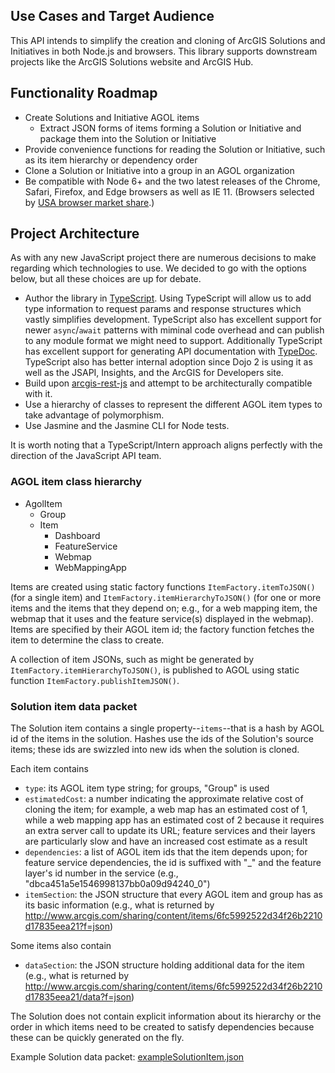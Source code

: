 ## Use Cases and Target Audience

This API intends to simplify the creation and cloning of ArcGIS Solutions and Initiatives in both Node.js and browsers. This library supports downstream projects like the ArcGIS Solutions website and ArcGIS Hub.

## Functionality Roadmap

* Create Solutions and Initiative AGOL items
	* Extract JSON forms of items forming a Solution or Initiative and package them into the Solution or Initiative
* Provide convenience functions for reading the Solution or Initiative, such as its item hierarchy or dependency order
* Clone a Solution or Initiative into a group in an AGOL organization
* Be compatible with Node 6+ and the two latest releases of the Chrome, Safari, Firefox, and Edge browsers as well as IE 11. (Browsers selected by [USA browser market share](http://gs.statcounter.com/browser-market-share/all/united-states-of-america).)

## Project Architecture

As with any new JavaScript project there are numerous decisions to make regarding which technologies to use. We decided to go with the options below, but all these choices are up for debate.

* Author the library in [TypeScript](https://www.typescriptlang.org/). Using TypeScript will allow us to add type information to request params and response structures which vastly simplifies development. TypeScript also has excellent support for newer `async`/`await` patterns with miminal code overhead and can publish to any module format we might need to support. Additionally TypeScript has excellent support for generating API documentation with [TypeDoc](http://typedoc.org/). TypeScript also has better internal adoption since Dojo 2 is using it as well as the JSAPI, Insights, and the ArcGIS for Developers site.
* Build upon [arcgis-rest-js](https://github.com/Esri/arcgis-rest-js) and attempt to be architecturally compatible with it.
* Use a hierarchy of classes to represent the different AGOL item types to take advantage of polymorphism.
* Use Jasmine and the Jasmine CLI for Node tests.

It is worth noting that a TypeScript/Intern approach aligns perfectly with the direction of the JavaScript API team.

### AGOL item class hierarchy

* AgolItem
	* Group
	* Item
		* Dashboard
		* FeatureService
		* Webmap
		* WebMappingApp

Items are created using static factory functions `ItemFactory.itemToJSON()` (for a single item) and `ItemFactory.itemHierarchyToJSON()` (for one or more items and the items that they depend on; e.g., for a web mapping item, the webmap that it uses and the feature service(s) displayed in the webmap). Items are specified by their AGOL item id; the factory function fetches the item to determine the class to create.

A collection of item JSONs, such as might be generated by `ItemFactory.itemHierarchyToJSON()`, is published to AGOL using static function `ItemFactory.publishItemJSON()`.  

### Solution item data packet

The Solution item contains a single property--`items`--that is a hash by AGOL id of the items in the solution. Hashes use the ids of the Solution's source items; these ids are swizzled into new ids when the solution is cloned.

Each item contains

* `type`: its AGOL item type string; for groups, "Group" is used
* `estimatedCost`: a number indicating the approximate relative cost of cloning the item; for example, a web map has an estimated cost of 1, while a web mapping app has an estimated cost of 2 because it requires an extra server call to update its URL; feature services and their layers are particularly slow and have an increased cost estimate as a result
* `dependencies`: a list of AGOL item ids that the item depends upon; for feature service dependencies, the id is suffixed with "\_" and the feature layer's id number in the service (e.g., "dbca451a5e1546998137bb0a09d94240\_0")
* `itemSection`: the JSON structure that every AGOL item and group has as its basic information (e.g., what is returned by http://www.arcgis.com/sharing/content/items/6fc5992522d34f26b2210d17835eea21?f=json)

Some items also contain

* `dataSection`: the JSON structure holding additional data for the item (e.g., what is returned by http://www.arcgis.com/sharing/content/items/6fc5992522d34f26b2210d17835eea21/data?f=json)

The Solution does not contain explicit information about its hierarchy or the order in which items need to be created to satisfy dependencies because these can be quickly generated on the fly.

Example Solution data packet: [exampleSolutionItem.json](https://github.com/ArcGIS/arcgis-clone-js/blob/master/docs/exampleSolutionItem.json)